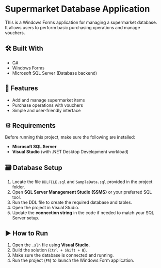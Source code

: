 # Supermarket Database Application

This is a Windows Forms application for managing a supermarket database.  
It allows users to perform basic purchasing operations and manage vouchers.

## 🛠️ Built With

- C#
- Windows Forms
- Microsoft SQL Server (Database backend)

## 📸 Features

- Add and manage supermarket items
- Purchase operations with vouchers
- Simple and user-friendly interface

## ⚙️ Requirements

Before running this project, make sure the following are installed:

- **Microsoft SQL Server**
- **Visual Studio** (with .NET Desktop Development workload)

## 🗃️ Database Setup

1. Locate the file `DDLFILE.sql` and `SampleData.sql` provided in the project folder.
2. Open **SQL Server Management Studio (SSMS)** or your preferred SQL tool.
3. Run the DDL file to create the required database and tables.
4. Open the project in Visual Studio.
5. Update the **connection string** in the code if needed to match your SQL Server setup.

## ▶️ How to Run

1. Open the `.sln` file using **Visual Studio**.
2. Build the solution (`Ctrl + Shift + B`).
3. Make sure the database is connected and running.
4. Run the project (`F5`) to launch the Windows Form application.


